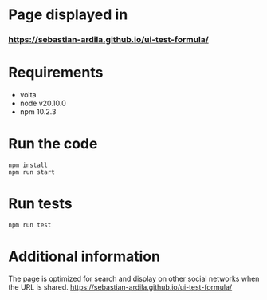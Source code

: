 # Page displayed in
### https://sebastian-ardila.github.io/ui-test-formula/

# Requirements
- volta
- node v20.10.0
- npm 10.2.3

# Run the code
```
npm install
npm run start
```

# Run tests
```
npm run test
```

# Additional information
The page is optimized for search and display on other social networks when the URL is shared.
https://sebastian-ardila.github.io/ui-test-formula/

